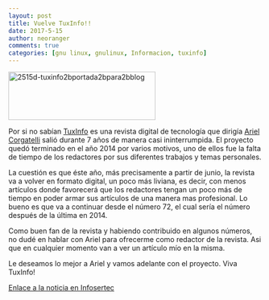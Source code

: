 ```yaml
---
layout: post
title: Vuelve TuxInfo!!
date: 2017-5-15
author: neoranger
comments: true
categories: [gnu linux, gnulinux, Informacion, tuxinfo]
---
```

<img class="  wp-image-2096 aligncenter" src="https://blogneositelinux.files.wordpress.com/2016/10/2515d-tuxinfo2bportada2bpara2bblog.jpg" alt="2515d-tuxinfo2bportada2bpara2bblog" width="292" height="96" />

Por si no sabían <a href="http://www.tuxinfo.com.ar">TuxInfo</a> es una revista digital de tecnología que dirigía <a href="http://www.twitter.com/arielmcorg">Ariel Corgatelli</a> salió durante 7 años de manera casi ininterrumpida. El proyecto quedó terminado en el año 2014 por varios motivos, uno de ellos fue la falta de tiempo de los redactores por sus diferentes trabajos y temas personales.

La cuestión es que éste año, más precisamente a partir de junio, la revista va a volver en formato digital, un poco más liviana, es decir, con menos artículos donde favorecerá que los redactores tengan un poco más de tiempo en poder armar sus artículos de una manera mas profesional. Lo bueno es que va a continuar desde el número 72, el cual sería el número después de la última en 2014.

Como buen fan de la revista y habiendo contribuido en algunos números, no dudé en hablar con Ariel para ofrecerme como redactor de la revista. Asi que en cualquier momento van a ver un artículo mío en la misma.

Le deseamos lo mejor a Ariel y vamos adelante con el proyecto. Viva TuxInfo!

<a href="https://infosertec.com.ar/2017/05/12/podcast-radiogeek-volvemos-muy-pronto-con-tuxinfo-linux/">Enlace a la noticia en Infosertec</a>
